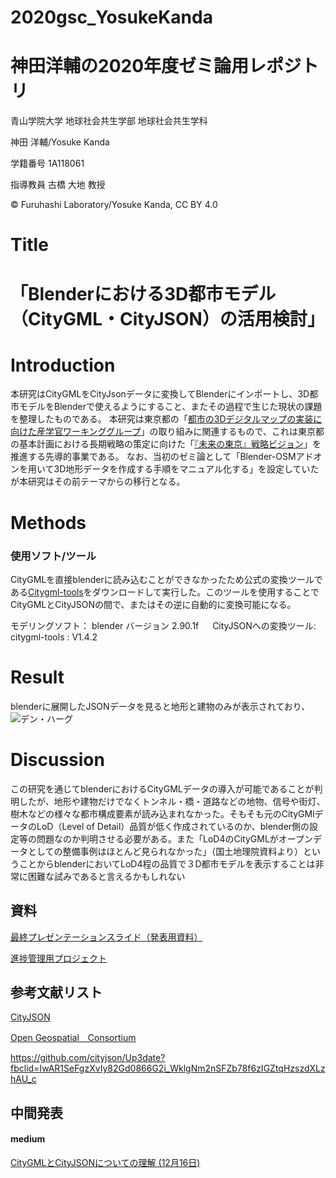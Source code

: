 # 2020gsc_YosukeKanda
# 神田洋輔の2020年度ゼミ論用レポジトリ


青山学院大学 地球社会共生学部 地球社会共生学科

神田 洋輔/Yosuke Kanda

学籍番号 1A118061

指導教員 古橋 大地 教授

© Furuhashi Laboratory/Yosuke Kanda, CC BY 4.0

# Title
# 「Blenderにおける3D都市モデル（CityGML・CityJSON）の活用検討」



# Introduction
本研究はCityGMLをCityJsonデータに変換してBlenderにインポートし、3D都市モデルをBlenderで使えるようにすること、またその過程で生じた現状の課題を整理したものである。
本研究は東京都の「[都市の3Dデジタルマップの実装に向けた産学官ワーキンググループ](https://www.metro.tokyo.lg.jp/tosei/hodohappyo/press/2020/12/02/01.html?fbclid=IwAR3-QD7h1PfpgQiEvRjgQy81s_sau1wuCHF6esaYg1R4WPRpnKeknvzTDdM)」の取り組みに関連するもので、これは東京都の基本計画における長期戦略の策定に向けた「[『未来の東京』戦略ビジョン](https://www.seisakukikaku.metro.tokyo.lg.jp/basic-plan/choki-plan/)」を推進する先導的事業である。
なお、当初のゼミ論として「Blender-OSMアドオンを用いて3D地形データを作成する手順をマニュアル化する」を設定していたが本研究はその前テーマからの移行となる。

# Methods

### 使用ソフト/ツール
CityGMLを直接blenderに読み込むことができなかったため公式の変換ツールである[Citygml-tools](https://github.com/citygml4j/citygml-tools/releases)をダウンロードして実行した。このツールを使用することでCityGMLとCityJSONの間で、またはその逆に自動的に変換可能になる。

モデリングソフト： blender バージョン 2.90.1f 　
CityJSONへの変換ツール: citygml-tools : V1.4.2    


# Result
blenderに展開したJSONデータを見ると地形と建物のみが表示されており、
![デン・ハーグ](file:///Users/yosukekanda/Desktop/%E3%82%B9%E3%82%AF%E3%83%AA%E3%83%BC%E3%83%B3%E3%82%B7%E3%83%A7%E3%83%83%E3%83%88%202021-02-05%2019.31.18.png)

# Discussion
この研究を通じてblenderにおけるCityGMLデータの導入が可能であることが判明したが、地形や建物だけでなくトンネル・橋・道路などの地物、信号や街灯、樹木などの様々な都市構成要素が読み込まれなかった。そもそも元のCityGMlデータのLoD（Level of Detail）品質が低く作成されているのか、blender側の設定等の問題なのか判明させる必要がある。また「LoD4のCityGMLがオープンデータとしての整備事例はほとんど見られなかった」（国土地理院資料より）ということからblenderにおいてLoD4程の品質で３D都市モデルを表示することは非常に困難な試みであると言えるかもしれない





## 資料
[最終プレゼンテーションスライド（発表用資料）](https://docs.google.com/presentation/d/1GYH8xZmG5hdMV4ALacE_GjkqrAvXOtAq7JkklfuxvWw/edit#slide=id.gb424d91fe4_1_106)

[進捗管理用プロジェクト](https://github.com/furuhashilab/sotsuron2020/projects/12)  

## 参考文献リスト

[CityJSON](https://www.cityjson.org/?fbclid=IwAR2qGhwuOjjMN8NJ14gdr5Mdx_koj0eWfSU4FFag1oM0va7GIv1a65hd1SU)

[Open Geospatial　Consortium](https://www.ogc.org/standards/citygml?fbclid=IwAR3tZ6tZ3Dawp9QfzEMWeXu_fIWNRnAjjT_9pSpY1Q5d0GhqqYZSEj7OToU)

https://github.com/cityjson/Up3date?fbclid=IwAR1SeFgzXvIy82Gd0866G2i_WklgNm2nSFZb78f6zIGZtqHzszdXLzhAU_c

## 中間発表
#### medium
[CityGMLとCityJSONについての理解 (12月16日)](https://tidacancan.medium.com/citygml%E3%81%A8cityjson%E3%81%AB%E3%81%A4%E3%81%84%E3%81%A6-%E3%82%A2%E3%83%89%E3%83%99%E3%83%B3%E3%83%88%E3%82%AB%E3%83%AC%E3%83%B3%E3%83%80%E3%83%BC12%E6%9C%8816%E6%97%A5-84cde663c429)



